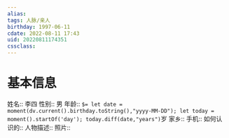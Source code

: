 ```yaml
---
alias: 
tags: 人脉/亲人
birthday: 1997-06-11
cdate: 2022-08-11 17:43
uid: 20220811174351 
cssclass: 
---
```


# 基本信息
姓名:: 李四
性别:: 男
年龄:: `$= let date = moment(dv.current().birthday.toString(),"yyyy-MM-DD"); let today = moment().startOf('day'); today.diff(date,"years")`岁
家乡::
手机::
如何认识的:: 
人物描述:: 
照片:: 






